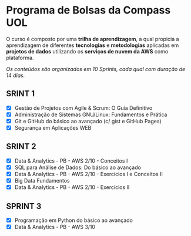 # Programa de Bolsas da Compass UOL

O curso é composto por uma **trilha de aprendizagem**, a qual propicia a aprendizagem de  diferentes **tecnologias** e **metodologias** aplicadas em **projetos de dados** utilizando os **serviços de nuvem da AWS** como plataforma. 

*Os conteúdos são organizados em 10 Sprints, cada qual com duração de 14 dias.*

## SRINT 1

- [x] Gestão de Projetos com Agile & Scrum: O Guia Definitivo
- [x] Administração de Sistemas GNU/Linux: Fundamentos e Prática
- [x] Git e GitHub do básico ao avançado (c/ gist e GitHub Pages)
- [x] Segurança em Aplicações WEB

## SRINT 2

- [x] Data & Analytics - PB - AWS 2/10 - Conceitos I
- [x] SQL para Análise de Dados: Do básico ao avançado
- [x] Data & Analytics - PB - AWS 2/10 - Exercícios I e Conceitos II 
- [x] Big Data Fundamentos 
- [x] Data & Analytics - PB - AWS 2/10 - Exercícios II

## SPRINT 3 

- [x] Programação em Python do básico ao avançado
- [x] Data & Analytics - PB - AWS 3/10

